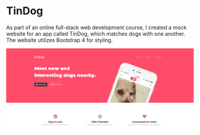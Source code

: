 # TinDog
As part of an online full-stack web development course, I created a mock website for an app called TinDog, which matches dogs with one another. The website utilizes Bootstrap 4 for styling. 

![TinDog Demo](demo.PNG)
